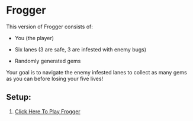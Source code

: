 # Frogger

This version of Frogger consists of:

- You (the player)

- Six lanes (3 are safe, 3 are infested with enemy bugs)

- Randomly generated gems

Your goal is to navigate the enemy infested lanes to collect as many gems as you can before losing your five lives!

## Setup:

1. [Click Here To Play Frogger](https://cdn.rawgit.com/ZacharyCWilliams/Frogger/01bf9dd6/index.html) 
